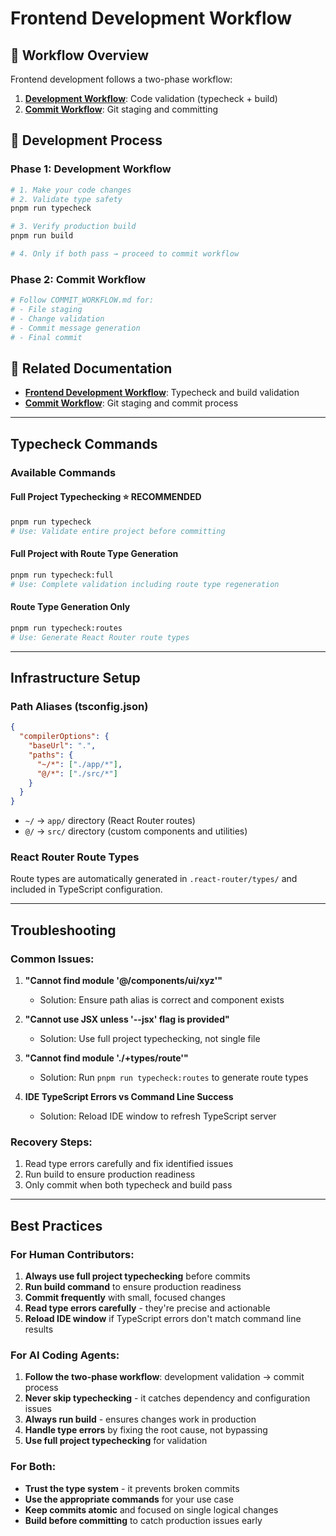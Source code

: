 # Frontend Development Workflow

## 🎯 **Workflow Overview**

Frontend development follows a two-phase workflow:

1. **[Development Workflow](working-docs/development/FRONTEND_DEVELOPMENT_WORKFLOW.md)**: Code validation (typecheck + build)
2. **[Commit Workflow](working-docs/development/COMMIT_WORKFLOW.md)**: Git staging and committing

## 🚀 **Development Process**

### **Phase 1: Development Workflow**
```bash
# 1. Make your code changes
# 2. Validate type safety
pnpm run typecheck

# 3. Verify production build
pnpm run build

# 4. Only if both pass → proceed to commit workflow
```

### **Phase 2: Commit Workflow**
```bash
# Follow COMMIT_WORKFLOW.md for:
# - File staging
# - Change validation
# - Commit message generation
# - Final commit
```

## 🔗 **Related Documentation**

- **[Frontend Development Workflow](working-docs/development/FRONTEND_DEVELOPMENT_WORKFLOW.md)**: Typecheck and build validation
- **[Commit Workflow](working-docs/development/COMMIT_WORKFLOW.md)**: Git staging and commit process

---

## Typecheck Commands

### Available Commands

#### **Full Project Typechecking** ⭐ **RECOMMENDED**
```bash
pnpm run typecheck
# Use: Validate entire project before committing
```

#### **Full Project with Route Type Generation**
```bash
pnpm run typecheck:full
# Use: Complete validation including route type regeneration
```

#### **Route Type Generation Only**
```bash
pnpm run typecheck:routes
# Use: Generate React Router route types
```

---

## Infrastructure Setup

### Path Aliases (tsconfig.json)
```json
{
  "compilerOptions": {
    "baseUrl": ".",
    "paths": {
      "~/*": ["./app/*"],
      "@/*": ["./src/*"]
    }
  }
}
```
- `~/` → `app/` directory (React Router routes)
- `@/` → `src/` directory (custom components and utilities)

### React Router Route Types
Route types are automatically generated in `.react-router/types/` and included in TypeScript configuration.

---

## Troubleshooting

### Common Issues:
1. **"Cannot find module '@/components/ui/xyz'"**
   - Solution: Ensure path alias is correct and component exists

2. **"Cannot use JSX unless '--jsx' flag is provided"**
   - Solution: Use full project typechecking, not single file

3. **"Cannot find module './+types/route'"**
   - Solution: Run `pnpm run typecheck:routes` to generate route types

4. **IDE TypeScript Errors vs Command Line Success**
   - Solution: Reload IDE window to refresh TypeScript server

### Recovery Steps:
1. Read type errors carefully and fix identified issues
2. Run build to ensure production readiness
3. Only commit when both typecheck and build pass

---

## Best Practices

### For Human Contributors:
1. **Always use full project typechecking** before commits
2. **Run build command** to ensure production readiness
3. **Commit frequently** with small, focused changes
4. **Read type errors carefully** - they're precise and actionable
5. **Reload IDE window** if TypeScript errors don't match command line results

### For AI Coding Agents:
1. **Follow the two-phase workflow**: development validation → commit process
2. **Never skip typechecking** - it catches dependency and configuration issues
3. **Always run build** - ensures changes work in production
4. **Handle type errors** by fixing the root cause, not bypassing
5. **Use full project typechecking** for validation

### For Both:
- **Trust the type system** - it prevents broken commits
- **Use the appropriate commands** for your use case
- **Keep commits atomic** and focused on single logical changes
- **Build before committing** to catch production issues early